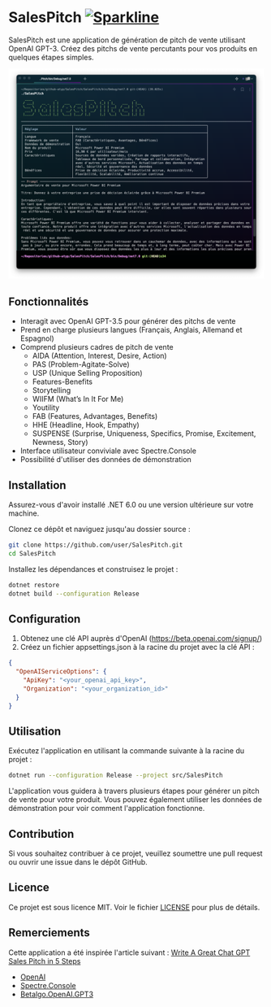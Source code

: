# SalesPitch [![Sparkline](https://stars.medv.io/Atypical-Consulting/SalesPitch.svg)](https://stars.medv.io/Atypical-Consulting/SalesPitch)

SalesPitch est une application de génération de pitch de vente utilisant OpenAI GPT-3. Créez des pitchs de vente percutants pour vos produits en quelques étapes simples.

![SalesPitch](./assets/salespitch.png)

## Fonctionnalités

* Interagit avec OpenAI GPT-3.5 pour générer des pitchs de vente
* Prend en charge plusieurs langues (Français, Anglais, Allemand et Espagnol)
* Comprend plusieurs cadres de pitch de vente
  * AIDA (Attention, Interest, Desire, Action) 
  * PAS (Problem-Agitate-Solve)
  * USP (Unique Selling Proposition)
  * Features-Benefits
  * Storytelling
  * WIIFM (What’s In It For Me)
  * Youtility
  * FAB (Features, Advantages, Benefits)
  * HHE (Headline, Hook, Empathy)
  * SUSPENSE (Surprise, Uniqueness, Specifics, Promise, Excitement, Newness, Story)
* Interface utilisateur conviviale avec Spectre.Console
* Possibilité d'utiliser des données de démonstration

## Installation

Assurez-vous d'avoir installé .NET 6.0 ou une version ultérieure sur votre machine.

Clonez ce dépôt et naviguez jusqu'au dossier source :

```sh
git clone https://github.com/user/SalesPitch.git
cd SalesPitch
```

Installez les dépendances et construisez le projet :

```sh
dotnet restore
dotnet build --configuration Release
```

## Configuration

1. Obtenez une clé API auprès d'OpenAI (https://beta.openai.com/signup/)
2. Créez un fichier appsettings.json à la racine du projet avec la clé API :

```json
{
  "OpenAIServiceOptions": {
    "ApiKey": "<your_openai_api_key>",
    "Organization": "<your_organization_id>"
  }
}
```

## Utilisation

Exécutez l'application en utilisant la commande suivante à la racine du projet :

```sh
dotnet run --configuration Release --project src/SalesPitch
```

L'application vous guidera à travers plusieurs étapes pour générer un pitch de vente pour votre produit. Vous pouvez également utiliser les données de démonstration pour voir comment l'application fonctionne.

## Contribution

Si vous souhaitez contribuer à ce projet, veuillez soumettre une pull request ou ouvrir une issue dans le dépôt GitHub.

## Licence

Ce projet est sous licence MIT. Voir le fichier [LICENSE](LICENSE) pour plus de détails.

## Remerciements

Cette application a été inspirée l'article suivant : [Write A Great Chat GPT Sales Pitch in 5 Steps](https://txtly.ai/write-a-chat-gpt-sales-pitch/)

* [OpenAI](https://openai.com/)
* [Spectre.Console](https://spectreconsole.net/)
* [Betalgo.OpenAI.GPT3](https://github.com/betalgo/openai)